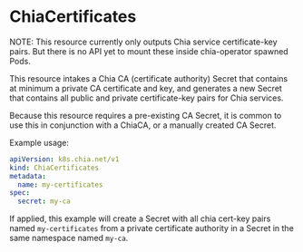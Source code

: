 # ChiaCertificates

NOTE: This resource currently only outputs Chia service certificate-key pairs. But there is no API yet to mount these inside chia-operator spawned Pods.

This resource intakes a Chia CA (certificate authority) Secret that contains at minimum a private CA certificate and key, and generates a new Secret that contains all public and private certificate-key pairs for Chia services.

Because this resource requires a pre-existing CA Secret, it is common to use this in conjunction with a ChiaCA, or a manually created CA Secret.

Example usage:
```yaml
apiVersion: k8s.chia.net/v1
kind: ChiaCertificates
metadata:
  name: my-certificates
spec:
  secret: my-ca
```

If applied, this example will create a Secret with all chia cert-key pairs named `my-certificates` from a private certificate authority in a Secret in the same namespace named `my-ca`.
